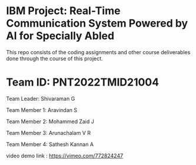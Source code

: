# IBM Project: Real-Time Communication System Powered by AI for Specially Abled
This repo consists of the coding assignments and other course deliverables done through the course of this project.
# Team ID: PNT2022TMID21004
Team Leader: Shivaraman G

Team Member 1: Aravindan S

Team Member 2: Mohammed Zaid J

Team Member 3: Arunachalam V R

Team Member 4: Sathesh Kannan A

video demo link : https://vimeo.com/772824247
